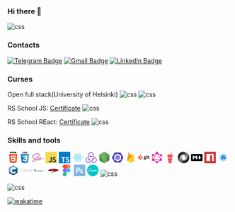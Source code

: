 ### Hi there 👋
<img src="https://www.codewars.com/users/rsschool_c3082938acd6bbbb/badges/large" alt="css" aling="left" />

<!--
**Ledich19/ledich19** is a ✨ _special_ ✨ repository because its `README.md` (this file) appears on your GitHub profile.

Here are some ideas to get you started:

- 🔭 I’m currently working on ...
- 🌱 I’m currently learning ...
- 👯 I’m looking to collaborate on ...
- 🤔 I’m looking for help with ...
- 💬 Ask me about ...
- 📫 How to reach me: ...
- 😄 Pronouns: ...
- ⚡ Fun fact: ...
-->

### Contacts
[![Telegram Badge](https://img.shields.io/badge/-Aleksandr_Ch19-blue?style=flat&logo=Telegram&logoColor=white)](https://t.me/Aleksandr_Ch19)
[![Gmail Badge](https://img.shields.io/badge/-Gmail-red?style=flat&logo=Gmail&logoColor=white)](ledich19@gmail.com)
[![LinkedIn Badge](https://img.shields.io/badge/-LinkedIn-blue?style=flat&logo=LinkedIn&logoColor=white)](https://www.linkedin.com/in/oleksander-chumachenko-125b39219/)

### Curses

Open full stack(University of Helsinki) <img src="https://github.com/Ledich19/ledich19/assets/67699125/60fc3a7d-c85e-4648-8c2d-1583d73e839f" alt="css" aling="left" width="26px;" /> <img src="https://github.com/Ledich19/ledich19/assets/67699125/1d3c452a-ea42-4ed5-8b6d-4cd453d595b6)" alt="css" aling="left" width="26px;" />

RS School JS: [Certificate](https://app.rs.school/certificate/8jzf4icj) <img src="https://lh3.googleusercontent.com/eDD2N3B1ImvJ4RHNdszxFNR4HWYsKUUXof1-VgONAJgjdQUqbIgv37VmBjlZBFN2905CBB4PaiTckjPgMF4iwtlPBq9isEH95ir3F5b2VASs47qdr7RDm9zL41PaEEjCArRl6LT5oV5mLsewByb0ov0gwuBvTC-u_qi-E1psRWaQIBmrzAhLCkG0ikfF9Z-ECZtOsqi8bUWEujRfHBntNkIJ-tf1HUbIxVVT42xB-jk0K27BTcCtezbsyc9zCMxrFeaMaDz0Guc-yN1bCl0PYrrd48olN5M2sn7bysWx_zQOQt-X6CAwULRvvTuSGjEMbF8myy0V9uROPW4T1TaJewZL6prPhCxRJWlBZ99L7oQeFPAZ8AG2e1s1jAwlsGo9xtCAQycUTJC9qYxRqVBfe9zFDKSK5_0ZPYOWJAhTqFv16dDri_vHB4R5tflt6R_4R5G53Qb31gpFJ0y5Nk9Ly-tzJIzfR0nmuveGlTinpI3HuDGlii64KMt9VDzkRpzHeuyWdgSNyhjwxU_XqUhCBySxIAii9oYETpU51sQ8pTv_fVKhyqebLbSDIbnlhd5gTiYbHzFuZLmlovukhG3lJF6Z9748WALqvzb75kDmBtEeuYGbRmQomQKxzYQqjQ2qqXECF3J9BR0ff4u5WUVWY1M38ruBIxElvoWSJK662B35Av9Dw8UC5mDo4jieN4nbYIcM821bYbqyj9IbpKBC6KBdhsDItTGIuA-SA2R1VJrW9c34ym6I80OALHHhuAz0ry3ZYNRkC0so6Lt5JL2li0crb_gcD-92l51rFxjdVGGrDOUuMG5ln-qne25o8FQigrESV9ornYMeaek0ZNhXvf-Bgsh1UTTRhGuKlO5sG5KW2XKeNeNWk3BlcbjEefx5iSoOLUjjg_WD-yxXhxgQIaAwKxCJSYSOff05=w478-h338-no?authuser=0" alt="css" aling="left" width="26px;" />

RS School REact: [Certificate](https://app.rs.school/certificate/p4rw0u3r) <img src="https://lh3.googleusercontent.com/wspoaSfyrDVaQ_5M4auTuszrWOcisvXBhw114ZaF-iptVzSDV-dzJUcuxDCjgT5C0kafn8IDxr9B8nF-kwhPOrH0TYQwLUs2iixLEt1jdsm5N3QuJ4IPLzNIuNsp0rcMcR5mLVgU5_pkWWCaeH6Kq0KS9eTnwdDInPAnNCS6QWtk0m3iLrmnjYTohhMZEiCUn8fhKiGwyP0n4Wdg7Bl_Hh435vnLnSBh4lF44LLrLZ-tE557Pdk7HZHG4g4MB8rpjI904x1EUvqsoO3FEP8e5BONzufzfu8CF9YwBJzzQbyXwUwmm549jQzpEGGNT4fsE7SWwEDZtl-XRMEVpqLEbEvZsysz5cGqivj9VLv-_wGTy-2pII-5yJzrjVpLl7flqCnyks3-jvYZaw1P9ASttdD8g0hFSZK9Vp5tt0xPzSgq4xQc-akNa1IjqAZce2RB3VyyFsbnWs9tOgGwhd8y2mYGuxuYgMrcbWeatH4rrjVTlEH06A-sCLtNLxkeHaH-ZpbznQZgNFxDjL8G3c-TckRUVWmlYEiApZysbwUM9UVgazVQSRowJUPbxbpWkAPrT8qrpwg4NewFcPTxROB9fW3-438t45cmzZKdgAAezI5iFPcAQ9xKdmIwkBdN3Gsc8LTJwVu6w0M4itsM6sKZh9havci0TdDG2BVDw2I-sTNwemZP9ZiBr-ujqj2xruDxXpQm_ejo_jFz2TJGg1m1NXuXr8Tdg4N2RcdWI5xgGORv0paAk2E_uFGIOvtXs4nGh6T4SQG381E60NFyeCr0rUantHftvEK-1SsxiRVrz4FhPlSA93wswbTm5DfvjoZQEO5FV4G5LaqU2RDaVWWGs_MJAf2NeMHo2tCdpaHbid-yGZFblbtepSPlktZ0TQdRGQPPiOK6NpmmggZXLToxGDRHc7cPfOINpeZU=w490-h346-no?authuser=0" alt="css" aling="left" width="26px;" />



### Skills and tools

<img src="https://raw.githubusercontent.com/github/explore/80688e429a7d4ef2fca1e82350fe8e3517d3494d/topics/html/html.png" alt="css" aling="left" width="26px;" /><img src="https://raw.githubusercontent.com/github/explore/80688e429a7d4ef2fca1e82350fe8e3517d3494d/topics/css/css.png" alt="css" aling="left" width="26px;" />
<img src="https://raw.githubusercontent.com/github/explore/80688e429a7d4ef2fca1e82350fe8e3517d3494d/topics/sass/sass.png" alt="css" aling="left" width="26px;" />
<img src="https://raw.githubusercontent.com/github/explore/80688e429a7d4ef2fca1e82350fe8e3517d3494d/topics/javascript/javascript.png" alt="css" aling="left" width="26px;" />
<img src="https://raw.githubusercontent.com/github/explore/80688e429a7d4ef2fca1e82350fe8e3517d3494d/topics/typescript/typescript.png" alt="css" aling="left" width="26px;" />
<img src="https://raw.githubusercontent.com/github/explore/80688e429a7d4ef2fca1e82350fe8e3517d3494d/topics/react/react.png" alt="css" aling="left" width="26px;" />
<img src="https://raw.githubusercontent.com/github/explore/80688e429a7d4ef2fca1e82350fe8e3517d3494d/topics/redux/redux.png" alt="css" aling="left" width="26px;" />
<img src="https://raw.githubusercontent.com/github/explore/80688e429a7d4ef2fca1e82350fe8e3517d3494d/topics/nodejs/nodejs.png" alt="css" aling="left" width="26px;" />
<img src="https://raw.githubusercontent.com/github/explore/80688e429a7d4ef2fca1e82350fe8e3517d3494d/topics/eslint/eslint.png" alt="css" aling="left" width="26px;" />
<img src="https://raw.githubusercontent.com/github/explore/80688e429a7d4ef2fca1e82350fe8e3517d3494d/topics/firebase/firebase.png" alt="css" aling="left" width="26px;" />
<img src="https://raw.githubusercontent.com/github/explore/80688e429a7d4ef2fca1e82350fe8e3517d3494d/topics/git/git.png" alt="css" aling="left" width="26px;" />
<img src="https://raw.githubusercontent.com/github/explore/e65ef46ef3e7bc457c93622f6a89fe8d3fd131d5/topics/graphql/graphql.png" alt="css" aling="left" width="26px;" />
<img src="https://raw.githubusercontent.com/github/explore/80688e429a7d4ef2fca1e82350fe8e3517d3494d/topics/gulp/gulp.png" alt="css" aling="left" width="26px;" />
<img src="https://raw.githubusercontent.com/github/explore/80688e429a7d4ef2fca1e82350fe8e3517d3494d/topics/json/json.png" alt="css" aling="left" width="26px;" />
<img src="https://raw.githubusercontent.com/github/explore/80688e429a7d4ef2fca1e82350fe8e3517d3494d/topics/markdown/markdown.png" alt="css" aling="left" width="26px;" />
<img src="https://raw.githubusercontent.com/github/explore/80688e429a7d4ef2fca1e82350fe8e3517d3494d/topics/npm/npm.png" alt="css" aling="left" width="26px;" />
<img src="https://raw.githubusercontent.com/github/explore/80688e429a7d4ef2fca1e82350fe8e3517d3494d/topics/webpack/webpack.png" alt="css" aling="left" width="26px;" />
<img src="https://raw.githubusercontent.com/github/explore/f3e22f0dca2be955676bc70d6214b95b13354ee8/topics/c/c.png" alt="css" aling="left" width="26px;" />
<img src="https://raw.githubusercontent.com/github/explore/80688e429a7d4ef2fca1e82350fe8e3517d3494d/topics/express/express.png" alt="css" aling="left" width="26px;" />
<img src="https://raw.githubusercontent.com/github/explore/80688e429a7d4ef2fca1e82350fe8e3517d3494d/topics/mongodb/mongodb.png" alt="css" aling="left" width="26px;" />
<img src="https://raw.githubusercontent.com/github/explore/80688e429a7d4ef2fca1e82350fe8e3517d3494d/topics/mongoose/mongoose.png" alt="css" aling="left" width="26px;" />
<img src="https://github.com/devicons/devicon/raw/master/icons/figma/figma-original.svg" alt="css" aling="left" width="26px;" />
<img src="https://github.com/devicons/devicon/raw/master/icons/photoshop/photoshop-plain.svg" alt="css" aling="left" width="26px;" />
<img src="https://github.com/devicons/devicon/raw/master/icons/canva/canva-original.svg" alt="css" aling="left" width="26px;" />
<img src="https://raw.githubusercontent.com/danielcranney/readme-generator/main/public/icons/skills/materialui-colored.svg" alt="css" aling="left" width="26px;" />

<img src="https://wakatime.com/share/@ledich19/ea0612c1-6af5-4a19-8cbd-575148dcec40.svg" alt="css" aling="left" height="400px;" />

[![wakatime](https://wakatime.com/badge/user/b41bd6fa-69a3-4a33-b0d6-8a60dc86c55f.svg)](https://wakatime.com/@b41bd6fa-69a3-4a33-b0d6-8a60dc86c55f)
